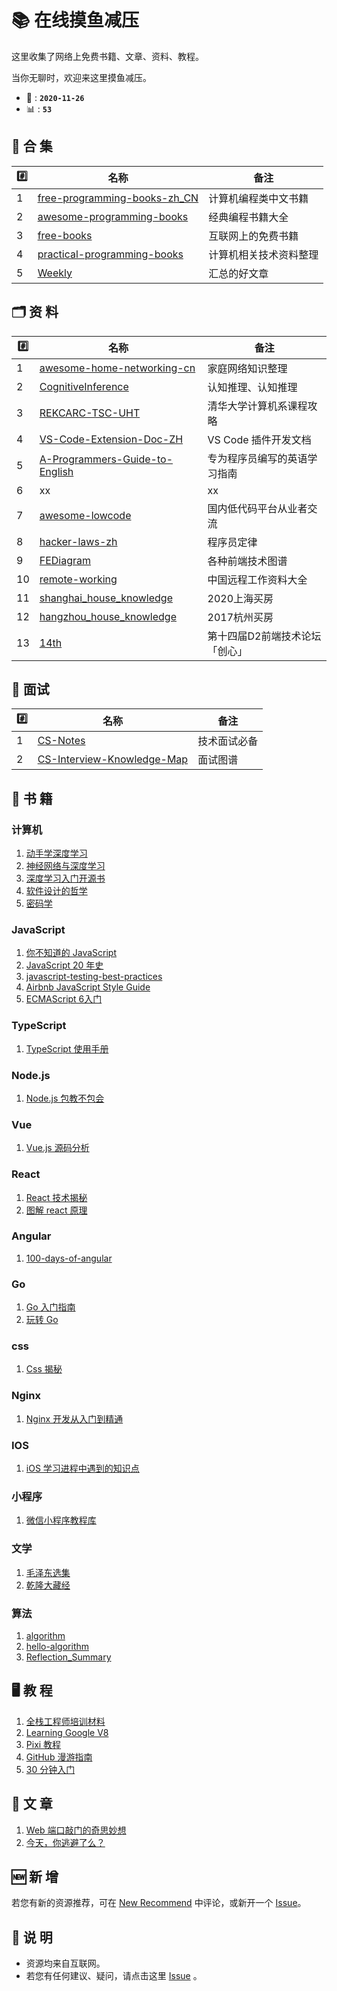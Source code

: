 # 📚 在线摸鱼减压

这里收集了网络上免费书籍、文章、资料、教程。

当你无聊时，欢迎来这里摸鱼减压。

- 📆 : **`2020-11-26`**
- 📊 : **`53`**

## 📒 合 集

| #️⃣   | 名称                                  | 备注                   |
| --- | ------------------------------------- | ---------------------- |
| 1   | [free-programming-books-zh_CN][all01] | 计算机编程类中文书籍   |
| 2   | [awesome-programming-books][all02]    | 经典编程书籍大全       |
| 3   | [free-books][all03]                   | 互联网上的免费书籍     |
| 4   | [practical-programming-books][all04]  | 计算机相关技术资料整理 |
| 5   | [Weekly][all05]                       | 汇总的好文章           |

## 🗂 资 料

| #️⃣   | 名称                                   | 备注                           |
| --- | -------------------------------------- | ------------------------------ |
| 1   | [awesome-home-networking-cn][zl01]     | 家庭网络知识整理               |
| 2   | [CognitiveInference][zl02]             | 认知推理、认知推理             |
| 3   | [REKCARC-TSC-UHT][zl03]                | 清华大学计算机系课程攻略       |
| 4   | [VS-Code-Extension-Doc-ZH][zl04]       | VS Code 插件开发文档           |
| 5   | [A-Programmers-Guide-to-English][zl05] | 专为程序员编写的英语学习指南   |
| 6   | xx                                     | xx                             |
| 7   | [awesome-lowcode][zl07]                | 国内低代码平台从业者交流       |
| 8   | [hacker-laws-zh][zl08]                 | 程序员定律                     |
| 9   | [FEDiagram][zl09]                      | 各种前端技术图谱               |
| 10  | [remote-working][zl10]                 | 中国远程工作资料大全           |
| 11  | [shanghai_house_knowledge][zl11]       | 2020上海买房                   |
| 12  | [hangzhou_house_knowledge][zl12]       | 2017杭州买房                   |
| 13  | [14th][zl13]                           | 第十四届D2前端技术论坛「创心」 |

## 🤺 面试

| #️⃣   | 名称                               | 备注         |
| --- | ---------------------------------- | ------------ |
| 1   | [CS-Notes][ms01]                   | 技术面试必备 |
| 2   | [CS-Interview-Knowledge-Map][ms02] | 面试图谱     |

## 📃 书 籍

### 计算机

1. [动手学深度学习][com01]
2. [神经网络与深度学习][com02]
3. [深度学习入门开源书][com03]
4. [软件设计的哲学][com04]
5. [密码学][com05]

### JavaScript

1. [你不知道的 JavaScript][js01]
2. [JavaScript 20 年史][js02]
3. [javascript-testing-best-practices][js03]
4. [Airbnb JavaScript Style Guide][js04]
5. [ECMAScript 6入门][js05]

### TypeScript

1. [TypeScript 使用手册][ts01]

### Node.js

1. [Node.js 包教不包会][node01]

### Vue

1. [Vue.js 源码分析][vue01]

### React

1. [React 技术揭秘][react01]
2. [图解 react 原理][react02]

### Angular

1. [100-days-of-angular][ang01]

### Go

1. [Go 入门指南][go01]
2. [玩转 Go][go02]

### css

1. [Css 揭秘][css01]

### Nginx

1. [Nginx 开发从入门到精通][ngx01]

### IOS

1. [iOS 学习进程中遇到的知识点][ios01]

### 小程序

1. [微信小程序教程库][xcx01]

### 文学

1. [毛泽东选集][wx01]
2. [乾隆大藏经][wx02]

### 算法

1. [algorithm][sf01]
2. [hello-algorithm][sf02] 
3. [Reflection_Summary][sf03]

## 🖥 教 程

1. [全栈工程师培训材料][jc01]
2. [Learning Google V8][jc02]
3. [Pixi 教程][jc03]
4. [GitHub 漫游指南][jc04]
5. [30 分钟入门][jc05]

## 📖 文 章

1. [Web 端口敲门的奇思妙想][wz01]
2. [今天，你逃避了么？][wz02]

## 🆕 新 增

若您有新的资源推荐，可在 [New Recommend](https://github.com/online-books/moyu/issues/1) 中评论，或新开一个 [Issue](https://github.com/online-books/moyu/issues/new)。

## 💭 说 明

- 资源均来自互联网。
- 若您有任何建议、疑问，请点击这里 [Issue](https://github.com/online-books/moyu/issues) 。


<!-- 合集 -->
[all01]:https://github.com/online-books/free-programming-books-zh_CN
[all02]:https://github.com/online-books/awesome-programming-books
[all03]:https://github.com/online-books/free-books
[all04]:https://github.com/online-books/practical-programming-books
[all05]:https://github.com/online-books/weekly

<!-- 资料 --> 
[zl01]:https://github.com/online-books/awesome-home-networking-cn
[zl02]:https://github.com/online-books/CognitiveInference
[zl03]:https://github.com/online-books/REKCARC-TSC-UHT
[zl04]:https://github.com/online-books/VS-Code-Extension-Doc-ZH
[zl05]:https://github.com/online-books/A-Programmers-Guide-to-English

[zl07]:https://github.com/online-books/awesome-lowcode
[zl08]:https://github.com/online-books/hacker-laws-zh
[zl09]:https://github.com/online-books/FEDiagram
[zl10]:https://github.com/online-books/remote-working
[zl11]:https://github.com/online-books/shanghai_house_knowledge
[zl12]:https://github.com/online-books/hangzhou_house_knowledge
[zl13]:https://github.com/online-books/14th

<!-- 面试 -->
[ms01]:https://github.com/online-books/CS-Notes
[ms02]:https://github.com/online-books/CS-Interview-Knowledge-Map


<!-- 书籍 -->
[com01]:https://github.com/online-books/d2l-zh
[com02]:https://github.com/online-books/nndl.github.io
[com03]:https://github.com/online-books/Deep-Learning-with-TensorFlow-book
[com04]:https://github.com/online-books/A-Philosophy-of-Software-Design-zh
[com05]:https://github.com/online-books/cryptography

[js01]:https://github.com/online-books/You-Dont-Know-JS
[js02]:https://github.com/online-books/jshistory-cn
[js03]:https://github.com/online-books/javascript-testing-best-practices
[js04]:https://github.com/online-books/javascript-style-guide
[js05]:https://github.com/online-books/es6tutorial

[ts01]:https://github.com/online-books/TypeScript

[node01]:https://github.com/online-books/node-lessons

[go01]:https://github.com/online-books/the-way-to-go_ZH_CN
[go02]:https://github.com/online-books/Mastering_Go_ZH_CN

[ngx01]:https://github.com/online-books/nginx-book

[vue01]:https://github.com/online-books/learnVue

[react01]:https://github.com/online-books/just-react
[react02]:https://github.com/online-books/react-illustration-series

[ang01]:https://github.com/online-books/100-days-of-angular

[css01]:https://github.com/online-books/CSS-Secrets

[ios01]:https://github.com/online-books/tips

[xcx01]:https://github.com/online-books/wechat-miniprogram-demos

[wx01]:https://github.com/online-books/MaoZeDongAnthology
[wx02]:https://github.com/online-books/BuddhistScriptures2

[sf01]:https://github.com/online-books/fucking-algorithm
[sf02]:https://github.com/online-books/hello-algorithm
[sf03]:https://github.com/online-books/Reflection_Summary

<!-- 教程 -->
[jc01]:https://github.com/online-books/jstraining
[jc02]:https://github.com/online-books/learning-v8
[jc03]:https://github.com/online-books/LearningPixi
[jc04]:https://github.com/online-books/github
[jc05]:https://github.com/online-books/30min_guides

<!-- 文章 -->
[wz01]:https://github.com/online-books/js-port-knocking
[wz02]:https://github.com/online-books/gitblog
